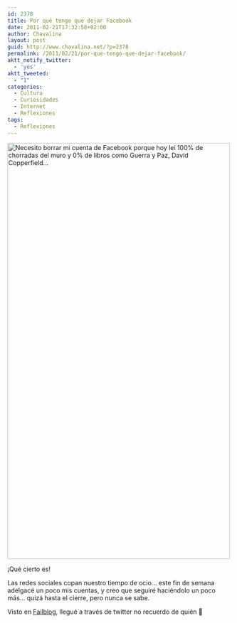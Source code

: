 ```yaml
---
id: 2378
title: Por qué tengo que dejar Facebook
date: 2011-02-21T17:32:58+02:00
author: Chavalina
layout: post
guid: http://www.chavalina.net/?p=2378
permalink: /2011/02/21/por-que-tengo-que-dejar-facebook/
aktt_notify_twitter:
  - 'yes'
aktt_tweeted:
  - "1"
categories:
  - Cultura
  - Curiosidades
  - Internet
  - Reflexiones
tags:
  - Reflexiones
---
```

<img class="aligncenter size-full wp-image-2409" title="ineedtodeletefacebook" src="http://www.chavalina.net/imagenes/2011/02/ineedtodeletefacebook.jpg" alt="Necesito borrar mi cuenta de Facebook porque hoy leí 100% de chorradas del muro y 0% de libros como Guerra y Paz, David Copperfield..." width="500" height="936" srcset="http://www.chavalina.net/imagenes/2011/02/ineedtodeletefacebook.jpg 500w, http://www.chavalina.net/imagenes/2011/02/ineedtodeletefacebook-160x300.jpg 160w, http://www.chavalina.net/imagenes/2011/02/ineedtodeletefacebook-267x500.jpg 267w" sizes="(max-width: 500px) 100vw, 500px" />

¡Qué cierto es!

Las redes sociales copan nuestro tiempo de ocio… este fin de semana adelgacé un poco mis cuentas, y creo que seguiré haciéndolo un poco más… quizá hasta el cierre, pero nunca se sabe.

Visto en <a href="http://failbook.failblog.org/2011/02/09/funny-facebook-fails-why-i-need-to-delete-facebook/" target="_blank">Failblog</a>, llegué a través de twitter no recuerdo de quién 🙁